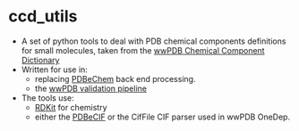 # ccd_utils

* A set of python tools to deal with PDB chemical components definitions
  for small molecules, taken from the 
  [wwPDB Chemical Component Dictionary](https://www.wwpdb.org/data/ccd)
* Written for use in:
  * replacing [PDBeChem](http://www.ebi.ac.uk/pdbe-srv/pdbechem/) back end 
  processing.
  * the [wwPDB validation pipeline](https://www.wwpdb.org/validation/validation-reports)
* The tools use:
  * [RDKit](http://www.rdkit.org/) for chemistry
  * either the [PDBeCIF](https://github.com/glenveegee/PDBeCIF.git) 
  or the CifFile CIF parser used in wwPDB OneDep.


